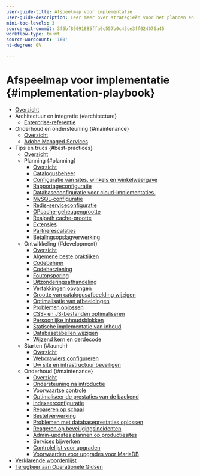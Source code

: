 ```yaml
---
user-guide-title: Afspeelmap voor implementatie
user-guide-description: Leer meer over strategieën voor het plannen en implementeren van een geslaagde Adobe Commerce-site.
mini-toc-levels: 3
source-git-commit: 3f6bf86091885ffa0c557b0c43ce3ff024076a45
workflow-type: tm+mt
source-wordcount: '160'
ht-degree: 0%

---
```



# Afspeelmap voor implementatie {#implementation-playbook}

- [Overzicht](overview.md)
- Architectuur en integratie {#architecture}
   - [Enterprise-referentie](architecture/enterprise-blueprint.md)
- Onderhoud en ondersteuning {#maintenance}
   - [Overzicht](maintenance/overview.md)
   - [Adobe Managed Services](maintenance/adobe-managed-services.md)
- Tips en trucs {#best-practices}
   - [Overzicht](best-practices/phases.md)
   - Planning {#planning}
      - [Overzicht](best-practices/planning/overview.md)
      - [Catalogusbeheer](best-practices/planning/catalog-management.md)
      - [Configuratie van sites, winkels en winkelweergave](best-practices/planning/sites-stores-store-views.md)
      - [Rapportageconfiguratie](best-practices/planning/reporting-configuration.md)
      - [Databaseconfiguratie voor cloud-implementaties &#x200B;](best-practices/planning/database-on-cloud.md)
      - [MySQL-configuratie](best-practices/planning/mysql-configuration.md)
      - [Redis-serviceconfiguratie](best-practices/planning/redis-service-configuration.md)
      - [OPcache-geheugengrootte](best-practices/planning/opcache-memory-size.md)
      - [Realpath cache-grootte](best-practices/planning/realpath-cache-size.md)
      - [Extensies](best-practices/planning/extensions.md)
      - [Partnerescalaties](best-practices/planning/partner-escalation.md)
      - [Betalingsopslagverwerking](best-practices/planning/payment-processing-storage.md)
   - Ontwikkeling {#development}
      - [Overzicht](best-practices/development/overview.md)
      - [Algemene beste praktijken](best-practices/development/general.md)
      - [Codebeheer](best-practices/development/code-management.md)
      - [Codeherziening](best-practices/development/code-review.md)
      - [Foutopsporing](best-practices/development/debugging.md)
      - [Uitzonderingsafhandeling](best-practices/development/exception-handling.md)
      - [Vertakkingen opvangen](best-practices/development/git-branching.md)
      - [Grootte van catalogusafbeelding wijzigen](best-practices/development/catalog-image-resizing.md)
      - [Optimalisatie van afbeeldingen](best-practices/development/image-optimization.md)
      - [Problemen oplossen](best-practices/development/troubleshooting.md)
      - [CSS- en JS-bestanden optimaliseren](best-practices/development/optimize-css-js-files.md)
      - [Persoonlijke inhoudsblokken](best-practices/development/private-content-block-configuration.md)
      - [Statische implementatie van inhoud](best-practices/development/static-content-deployment.md)
      - [Databasetabellen wijzigen](best-practices/development/modifying-core-and-third-party-tables.md)
      - [ Wijzend kern en derdecode ](best-practices/development/modifying-core-and-third-party-code.md)
   - Starten {#launch}
      - [Overzicht](best-practices/launch/overview.md)
      - [Webcrawlers configureren](best-practices/launch/robots-txt.md)
      - [Uw site en infrastructuur beveiligen](best-practices/launch/security-best-practices.md)
   - Onderhoud {#maintenance}
      - [Overzicht](best-practices/maintenance/overview.md)
      - [Ondersteuning na introductie](best-practices/maintenance/post-launch.md)
      - [Voorwaartse controle](best-practices/maintenance/frontend-performance.md)
      - [Optimaliseer de prestaties van de backend](best-practices/maintenance/backend-performance.md)
      - [Indexeerconfiguratie](best-practices/maintenance/indexer-configuration.md)
      - [Repareren op schaal](best-practices/maintenance/patching-at-scale.md)
      - [Bestelverwerking](best-practices/maintenance/order-processing-configuration.md)
      - [Problemen met databaseprestaties oplossen](best-practices/maintenance/resolve-database-performance-issues.md)
      - [Reageren op beveiligingsincidenten](best-practices/maintenance/respond-to-security-incident.md)
      - [Admin-updates plannen op productiesites](best-practices/maintenance/scheduling-admin-updates-in-production.md)
      - [Services bijwerken](best-practices/maintenance/update-services.md)
      - [Controlelijst voor upgraden](best-practices/maintenance/upgrade-checklist.md)
      - [Voorwaarden voor upgrades voor MariaDB](best-practices/maintenance/mariadb-upgrade.md)
- [Verklarende woordenlijst](glossary.md)
- [ Terugkeer aan Operationele Gidsen ](https://experienceleague.adobe.com/docs/commerce-operations/operational-guides/home.html?lang=nl-NL)
